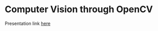 # Computer Vision through OpenCV

Presentation link [here](https://docs.google.com/presentation/d/1qHfganwIt7o5SokotD3-LRkqfr8z0C3fpJHPqbRUXPM/edit?usp=sharing)